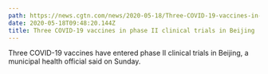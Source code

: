 ```yaml
---
path: https://news.cgtn.com/news/2020-05-18/Three-COVID-19-vaccines-in-phase-II-clinical-trials-in-Beijing-QAiPEY6eXK/index.html
date: 2020-05-18T09:48:20.144Z
title: Three COVID-19 vaccines in phase II clinical trials in Beijing
---
```

Three COVID-19 vaccines have entered phase II clinical trials in Beijing, a municipal health official said on Sunday.